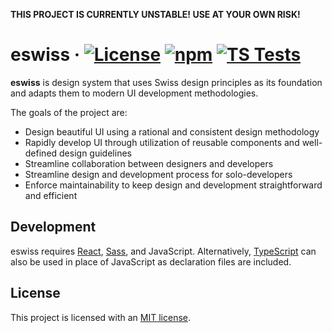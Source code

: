 **THIS PROJECT IS CURRENTLY UNSTABLE! USE AT YOUR OWN RISK!**

# eswiss &middot; [![License](https://img.shields.io/badge/license-MIT-blue.svg)](https://github.com/mattlean/eswiss/blob/master/LICENSE) [![npm](https://img.shields.io/npm/v/eswiss.svg?colorB=brightgreen)](https://npmjs.com/package/eswiss) [![TS Tests](https://github.com/mattlean/eswiss/workflows/TS%20Tests/badge.svg)](https://github.com/mattlean/eswiss/actions)

**eswiss** is design system that uses Swiss design principles as its foundation and adapts them to modern UI development methodologies.

The goals of the project are:

- Design beautiful UI using a rational and consistent design methodology
- Rapidly develop UI through utilization of reusable components and well-defined design guidelines
- Streamline collaboration between designers and developers
- Streamline design and development process for solo-developers
- Enforce maintainability to keep design and development straightforward and efficient

## Development

eswiss requires [React](https://github.com/facebook/react), [Sass](https://github.com/sass/sass), and JavaScript. Alternatively, [TypeScript](https://github.com/microsoft/TypeScript) can also be used in place of JavaScript as declaration files are included.

## License

This project is licensed with an [MIT license](https://github.com/mattlean/eswiss/blob/master/LICENSE).
